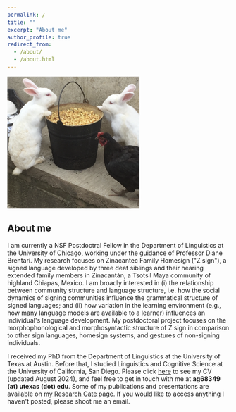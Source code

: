 ```yaml
---
permalink: /
title: ""
excerpt: "About me"
author_profile: true
redirect_from: 
  - /about/
  - /about.html
---
```

<img src="/images/Z_Bunnies.png" width = "300" height = "300">

## About me
I am currently a NSF Postdoctral Fellow in the Department of Linguistics at the University of Chicago, working under the guidance of Professor Diane Brentari. My research focuses on Zinacantec Family Homesign ("Z sign"), a signed language developed by three deaf siblings and their hearing extended family members in Zinacantán, a Tsotsil Maya community of highland Chiapas, Mexico. I am broadly interested in (i) the relationship between community structure and language structure, i.e. how the social dynamics of signing communities influence the grammatical structure of signed languages; and (ii) how variation in the learning environment (e.g., how many language models are available to a learner) influences an individual's language development. My postdoctoral project focuses on the morphophonological and morphosyntactic structure of Z sign in comparison to other sign languages, homesign systems, and gestures of non-signing individuals.

I received my PhD from the Department of Linguistics at the University of Texas at Austin. Before that, I studied Linguistics and Cognitive Science at the University of California, San Diego. Please click [here](https://austin-german.github.io/files/CV_AustinGerman.pdf) to see my CV (updated August 2024), and feel free to get in touch with me at **ag68349 (at) utexas (dot) edu**. Some of my publications and presentations are available on [my Research Gate page](https://www.researchgate.net/profile/Austin-German). If you would like to access anything I haven't posted, please shoot me an email.

